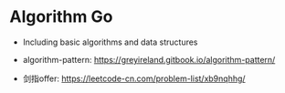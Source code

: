 # Algorithm Go

- Including basic algorithms and data structures
  
- algorithm-pattern: <https://greyireland.gitbook.io/algorithm-pattern/>

- 剑指offer: <https://leetcode-cn.com/problem-list/xb9nqhhg/>
